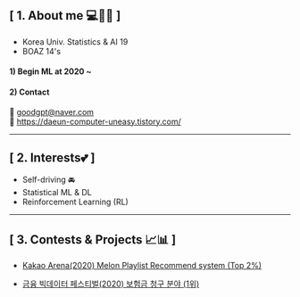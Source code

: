 ## **[ 1. About me 💻👩🏻 ]** 
- Korea Univ. Statistics & AI 19
- BOAZ 14's 

#### 1) Begin ML at 2020 ~

#### 2) Contact 
📩 goodgpt@naver.com        
📃 https://daeun-computer-uneasy.tistory.com/


-----

## **[ 2. Interests💕 ]** 
- Self-driving 🚘
- Statistical ML & DL
- Reinforcement Learning (RL)
----- 

## **[ 3. Contests & Projects 📈📊 ]** 
- [ Kakao Arena(2020) Melon Playlist Recommend system (Top 2%) ](https://github.com/daeunni/kakao-arena)

- [ 금융 빅데이터 페스티벌(2020) 보험금 청구 분야 (1위) ](https://github.com/daeunni/Insurance-contest)



<!--
**daeunni/daeunni** is a ✨ _special_ ✨ repository because its `README.md` (this file) appears on your GitHub profile.

Here are some ideas to get you started:

- 🔭 I’m currently working on ...
- 🌱 I’m currently learning ...
- 👯 I’m looking to collaborate on ...
- 🤔 I’m looking for help with ...
- 💬 Ask me about ...
- 📫 How to reach me: ...
- 😄 Pronouns: ...
- ⚡ Fun fact: ...
-->
